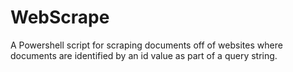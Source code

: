 # WebScrape
A Powershell script for scraping documents off of websites where documents are identified by an id value as part of a query string.
